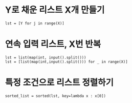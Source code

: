 # Y로 채운 리스트 X개 만들기
```
lst = [Y for j in range(X)]
```
# 연속 입력 리스트, X번 반복
```
lst = list(map(int, input().split())) 
lst = [list(map(int,input().split())) for _ in range(X)]
```
# 특정 조건으로 리스트 정렬하기
```
sorted_list = sorted(lst, key=lambda x : x[0])
```
